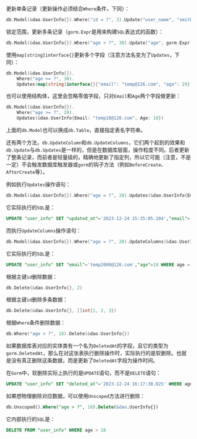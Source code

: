 更新单条记录（更新操作必须结合`Where`条件，下同）：

```go
db.Model(&dao.UserInfo{}).Where("id = ?", 3).Update("user_name", "smithsss")
```

锁定范围，更新多条记录（`gorm.Expr`是用来构建`SQL`表达式的函数）：

```go
db.Model(&dao.UserInfo{}).Where("age > ?", 30).Update("age", gorm.Expr("age - 5"))
```

使用`map[string]interface{}`更新多个字段（注意方法名变为了`Updates`，下同）：

```go
db.Model(&dao.UserInfo{}).
    Where("age >= ?", 30).
    Updates(map[string]interface{}{"email": "temp@126.com", "age": 29})
```

也可以使用结构体，这里会忽略零值字段，只对`Email`和`Age`两个字段做更新：

```go
db.Model(&dao.UserInfo{}).
    Where("age >= ?", 28).
    Updates(&dao.UserInfo{Email: "temp18@126.com", Age: 18})
```

上面的`db.Model`也可以换成`db.Table`，直接指定表名字符串。

还有两个方法，`db.UpdateColumn`和`db.UpdateColumns`，它们两个起到的效果和`db.Update`与`db.Updates`是一样的，但是在数据库层面，操作粒度不同。后者更新了整条记录，而前者是轻量级的，精确地更新了指定列，所以它可能（注意，不是一定）不会触发数据库触发器或`gorm`的钩子方法（例如`BeforeCreate`、`AfterCreate`等）。

例如执行`Updates`操作语句：

```go
db.Model(&dao.UserInfo{}).Where("age = ?", 20).Updates(&dao.UserInfo{Email: "temp2000@126.com", Age: 18})
```

它实际执行的`SQL`是：

```sql
UPDATE "user_info" SET "updated_at"='2023-12-24 15:35:05.104',"email"='temp2000@126.com',"age"=18 WHERE age = 20 AND "user_info"."deleted_at" IS NULL
```

而执行`UpdateColumns`操作语句：

```go
db.Model(&dao.UserInfo{}).Where("age = ?", 20).UpdateColumns(&dao.UserInfo{Email: "temp2000@126.com", Age: 18})
```

它实际执行的`SQL`是：

```sql
UPDATE "user_info" SET "email"='temp2000@126.com',"age"=18 WHERE age = 20 AND "user_info"."deleted_at" IS NULL
```

根据主键`id`删除数据：

```go
db.Delete(&dao.UserInfo{}, 2)
```

根据主键`id`删除多条数据：

```go
db.Delete(&dao.UserInfo{}, []int{1, 2, 3})
```

根据`Where`条件删除数据：

```go
db.Where("age > ?", 18).Delete(&dao.UserInfo{})
```

如果数据库表对应的实体类有一个名为`DeletedAt`的字段，且它的类型为`gorm.DeletedAt`，那么在对这张表执行删除操作时，实际执行的是软删除。也就是没有真正删除这条数据，而是更新了`DeletedAt`字段为操作时间。

在`Gorm`中，软删除实际上执行的是`UPDATE`语句，而不是`DELETE`语句：

```sql
UPDATE "user_info" SET "deleted_at"='2023-12-24 16:17:38.025' WHERE age > 18 AND "user_info"."deleted_at" IS NULL
```

如果想物理删除对应数据，可以使用`Unscoped`方法进行删除：

```sql
db.Unscoped().Where("age > ?", 18).Delete(&dao.UserInfo{})
```

它内部执行的`SQL`是：

```sql
DELETE FROM "user_info" WHERE age > 18
```

